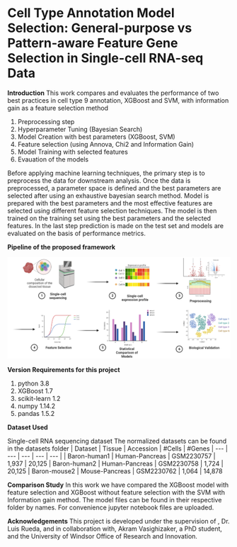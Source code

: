 # Cell Type Annotation Model Selection: General-purpose vs Pattern-aware Feature Gene Selection in Single-cell RNA-seq Data

**Introduction**
This work compares and evaluates the performance of two best practices in cell type 9
annotation, XGBoost and SVM, with information gain as a feature selection method
1) Preprocessing step 
2) Hyperparameter Tuning (Bayesian Search) 
3) Model Creation with best parameters (XGBoost, SVM)
4) Feature selection (using Annova, Chi2 and Information Gain)
5) Model Training with selected features
6) Evauation of the models
 
Before applying machine learning techniques, the primary step is to preprocess the data for downstream analysis. Once the data is preprocessed, a parameter space is defined and the best parameters are selected after using an exhaustive bayesian search method. Model is prepared with the best parameters and the most effective features are selected using different feature selection techniques. The model is then trained on the training set using the best parameters and the selected features. In the last step prediction is made on the test set and models are evaluated on the basis of performance metrics.

**Pipeline of the proposed framework**

<img src="Single-Cell Sequencing.png">

**Version Requirements for this project**

1) python 3.8
2) XGBoost 1.7
3) scikit-learn 1.2
4) numpy 1.14.2
5) pandas 1.5.2

**Dataset Used**

Single-cell RNA sequencing dataset
The normalized datasets can be found in the datasets folder
| Dataset | Tissue |  Accession | #Cells |  #Genes
| --- | --- | --- | --- | --- | 
| Baron-human1 | Human-Pancreas | GSM2230757 | 1,937 | 20,125
| Baron-human2 | Human-Pancreas | GSM2230758 | 1,724 | 20,125
| Baron-mouse2 | Mouse-Pancreas | GSM2230762 | 1,064 | 14,878

**Comparison Study**
In this work we have compared the XGBoost model with feature selection and XGBoost without feature selection with the SVM with Information gain method. The model files can be found in their respective folder by names. For convenience jupyter notebook files are uploaded.

**Acknowledgements**
This project is developed under the supervision of , Dr. Luis Rueda, and in collaboration with, Akram Vasighizaker, a PhD student, and the University of Windsor Office of Research and Innovation.
